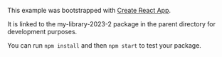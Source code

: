 This example was bootstrapped with [Create React App](https://github.com/facebook/create-react-app).

It is linked to the my-library-2023-2 package in the parent directory for development purposes.

You can run `npm install` and then `npm start` to test your package.
